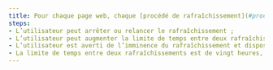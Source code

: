 ```yaml
---
title: Pour chaque page web, chaque [procédé de rafraîchissement](#procede-de-rafraichissement) (balise `<object>`, balise `<embed>`, balise `<svg>`, balise `<canvas>`, balise `<meta>`) vérifie-t-il une de ces conditions (hors cas particuliers) ?
steps:
- L’utilisateur peut arrêter ou relancer le rafraîchissement ;
- L’utilisateur peut augmenter la limite de temps entre deux rafraîchissements de dix fois, au moins ;
- L’utilisateur est averti de l’imminence du rafraîchissement et dispose de vingt secondes, au moins, pour augmenter la limite de temps avant le prochain rafraîchissement ;
- La limite de temps entre deux rafraîchissements est de vingt heures, au moins.
---
```


